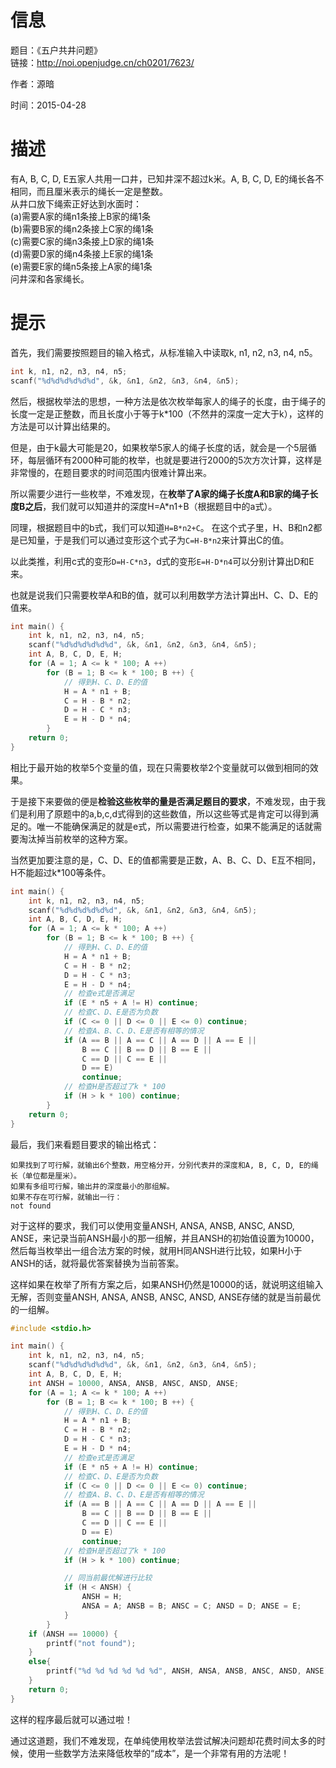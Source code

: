 # 信息
题目：《五户共井问题》  
链接：http://noi.openjudge.cn/ch0201/7623/

作者：源暗

时间：2015-04-28
  
# 描述

有A, B, C, D, E五家人共用一口井，已知井深不超过k米。A, B, C, D, E的绳长各不相同，而且厘米表示的绳长一定是整数。   
从井口放下绳索正好达到水面时：   
(a)需要A家的绳n1条接上B家的绳1条    
(b)需要B家的绳n2条接上C家的绳1条   
(c)需要C家的绳n3条接上D家的绳1条   
(d)需要D家的绳n4条接上E家的绳1条   
(e)需要E家的绳n5条接上A家的绳1条   
问井深和各家绳长。

# 提示

首先，我们需要按照题目的输入格式，从标准输入中读取k, n1, n2, n3, n4, n5。

```cpp
int k, n1, n2, n3, n4, n5;
scanf("%d%d%d%d%d%d", &k, &n1, &n2, &n3, &n4, &n5);
```

然后，根据枚举法的思想，一种方法是依次枚举每家人的绳子的长度，由于绳子的长度一定是正整数，而且长度小于等于k*100（不然井的深度一定大于k），这样的方法是可以计算出结果的。

但是，由于k最大可能是20，如果枚举5家人的绳子长度的话，就会是一个5层循环，每层循环有2000种可能的枚举，也就是要进行2000的5次方次计算，这样是非常慢的，在题目要求的时间范围内很难计算出来。

所以需要少进行一些枚举，不难发现，在**枚举了A家的绳子长度A和B家的绳子长度B之后**，我们就可以知道井的深度H=A*n1+B（根据题目中的a式）。

同理，根据题目中的b式，我们可以知道``H=B*n2+C``。 在这个式子里，H、B和n2都是已知量，于是我们可以通过变形这个式子为``C=H-B*n2``来计算出C的值。

以此类推，利用c式的变形``D=H-C*n3``，d式的变形``E=H-D*n4``可以分别计算出D和E来。

也就是说我们只需要枚举A和B的值，就可以利用数学方法计算出H、C、D、E的值来。

```cpp
int main() {
	int k, n1, n2, n3, n4, n5;
	scanf("%d%d%d%d%d%d", &k, &n1, &n2, &n3, &n4, &n5);
	int A, B, C, D, E, H;
	for (A = 1; A <= k * 100; A ++)
		for (B = 1; B <= k * 100; B ++) {
			// 得到H、C、D、E的值
			H = A * n1 + B;
			C = H - B * n2;
			D = H - C * n3;
			E = H - D * n4;
		}
	return 0;
}
```

相比于最开始的枚举5个变量的值，现在只需要枚举2个变量就可以做到相同的效果。

于是接下来要做的便是**检验这些枚举的量是否满足题目的要求**，不难发现，由于我们是利用了原题中的a,b,c,d式得到的这些数值，所以这些等式是肯定可以得到满足的。唯一不能确保满足的就是e式，所以需要进行检查，如果不能满足的话就需要淘汰掉当前枚举的这种方案。

当然更加要注意的是，C、D、E的值都需要是正数，A、B、C、D、E互不相同，H不能超过k*100等条件。

```cpp
int main() {
	int k, n1, n2, n3, n4, n5;
	scanf("%d%d%d%d%d%d", &k, &n1, &n2, &n3, &n4, &n5);
	int A, B, C, D, E, H;
	for (A = 1; A <= k * 100; A ++)
		for (B = 1; B <= k * 100; B ++) {
			// 得到H、C、D、E的值
			H = A * n1 + B;
			C = H - B * n2;
			D = H - C * n3;
			E = H - D * n4;
			// 检查e式是否满足
			if (E * n5 + A != H) continue;
			// 检查C、D、E是否为负数
			if (C <= 0 || D <= 0 || E <= 0) continue;
			// 检查A、B、C、D、E是否有相等的情况
			if (A == B || A == C || A == D || A == E ||
				B == C || B == D || B == E ||
				C == D || C == E || 
				D == E)
				continue;
			// 检查H是否超过了k * 100
			if (H > k * 100) continue;
		}
	return 0;
}
```

最后，我们来看题目要求的输出格式：  

	如果找到了可行解，就输出6个整数，用空格分开，分别代表井的深度和A, B, C, D, E的绳长（单位都是厘米）。  
	如果有多组可行解，输出井的深度最小的那组解。  
	如果不存在可行解，就输出一行：  
	not found  

对于这样的要求，我们可以使用变量ANSH, ANSA, ANSB, ANSC, ANSD, ANSE，来记录当前ANSH最小的那一组解，并且ANSH的初始值设置为10000，然后每当枚举出一组合法方案的时候，就用H同ANSH进行比较，如果H小于ANSH的话，就将最优答案替换为当前答案。

这样如果在枚举了所有方案之后，如果ANSH仍然是10000的话，就说明这组输入无解，否则变量ANSH, ANSA, ANSB, ANSC, ANSD, ANSE存储的就是当前最优的一组解。

```cpp
#include <stdio.h>

int main() {
	int k, n1, n2, n3, n4, n5;
	scanf("%d%d%d%d%d%d", &k, &n1, &n2, &n3, &n4, &n5);
	int A, B, C, D, E, H;
	int ANSH = 10000, ANSA, ANSB, ANSC, ANSD, ANSE;
	for (A = 1; A <= k * 100; A ++)
		for (B = 1; B <= k * 100; B ++) {
			// 得到H、C、D、E的值
			H = A * n1 + B;
			C = H - B * n2;
			D = H - C * n3;
			E = H - D * n4;
			// 检查e式是否满足
			if (E * n5 + A != H) continue;
			// 检查C、D、E是否为负数
			if (C <= 0 || D <= 0 || E <= 0) continue;
			// 检查A、B、C、D、E是否有相等的情况
			if (A == B || A == C || A == D || A == E ||
				B == C || B == D || B == E ||
				C == D || C == E || 
				D == E)
				continue;
			// 检查H是否超过了k * 100
			if (H > k * 100) continue;

			// 同当前最优解进行比较
			if (H < ANSH) {
				ANSH = H;
				ANSA = A; ANSB = B; ANSC = C; ANSD = D; ANSE = E;
			}
		}
	if (ANSH == 10000) {
		printf("not found");
	}
	else{
		printf("%d %d %d %d %d %d", ANSH, ANSA, ANSB, ANSC, ANSD, ANSE);
	}
	return 0;
}
```

这样的程序最后就可以通过啦！

通过这道题，我们不难发现，在单纯使用枚举法尝试解决问题却花费时间太多的时候，使用一些数学方法来降低枚举的“成本”，是一个非常有用的方法呢！
